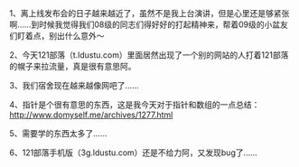 1、离上线发布会的日子越来越近了，虽然不是我上台演讲，但是心里还是够紧张啊……到时候我觉得我们08级的同志们得好好的打起精神来，帮着09级的小盆友们盯着点，别出什么意外～

2、今天121部落（t.ldustu.com）里面居然出现了一个别的网站的人打着121部落的幌子来拉流量，真是很有意思阿。

3、我们宿舍现在越来越像网吧了……

4、指针是个很有意思的东西，这是我今天对于指针和数组的一点总结：http://www.domyself.me/archives/1277.html

5、需要学的东西太多了……

6、121部落手机版（3g.ldustu.com）还是不给力阿，又发现bug了……
